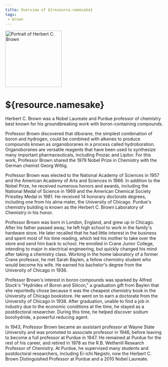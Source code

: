 ```yaml
---
title: Overview of ${resource.namesake}
tags:
 - brown
---
```


<div class="pic-caption-right">
	<img src="/compute/${resource.dir}/images/bio.png" alt="Portrait of Herbert C. Brown" class="pic-right" width="180" />
</div>

# ${resource.namesake}

Herbert C. Brown was a Nobel Laureate and Purdue professor of chemistry best known for his groundbreaking work with boron-containing compounds.

Professor Brown discovered that diborane, the simplest combination of boron and hydrogen, could be combined with alkenes to produce compounds known as organoboranes in a process called hydroboration. Organoboranes are versatile reagents that have been used to synthesize many important pharmaceuticals, including Prozac and Lipitor. For this work, Professor Brown shared the 1979 Nobel Prize in Chemistry with the German chemist Georg Wittig.

Professor Brown was elected to the National Academy of Sciences in 1957 and the American Academy of Arts and Sciences in 1966. In addition to the Nobel Prize, he received numerous honors and awards, including the National Medal of Science in 1969 and the American Chemical Society Priestley Medal in 1981. He received 14 honorary doctorate degrees, including one from his alma mater, the University of Chicago. Purdue's chemistry building is known as the Herbert C. Brown Laboratory of Chemistry in his honor.

Professor Brown was born in London, England, and grew up in Chicago. After his father passed away, he left high school to work in the family's hardware store. He later recalled that he had little interest in the business and spent most of his time reading, which led his mother to take over the store and send him back to school. He enrolled in Crane Junior College, intending to major in electrical engineering, but quickly changed his mind after taking a chemistry class. Working in the home laboratory of a former Crane professor, he met Sarah Baylen, a fellow chemistry student who would become his wife. He earned his bachelor's degree from the University of Chicago in 1936.

Professor Brown's interest in boron compounds was sparked by Alfred Stock's "Hydrides of Boron and Silicon," a graduation gift from Baylen that she reportedly chose because it was the cheapest chemistry book in the University of Chicago bookstore. He went on to earn a doctorate from the University of Chicago in 1938. After graduation, unable to find a job in industry due to the economic conditions at the time, he stayed as a postdoctoral researcher. During this time, he helped discover sodium borohydride, a powerful reducing agent.

In 1943, Professor Brown became an assistant professor at Wayne State University and was promoted to associate professor in 1946, before leaving to become a full professor at Purdue in 1947. He remained at Purdue for the rest of his career, and retired in 1978 as the R.B. Wetherill Research Professor of Chemistry. At Purdue, he supervised many students and postdoctoral researchers, including Ei-ichi Negishi, now the Herbert C. Brown Distinguished Professor at Purdue and a 2010 Nobel Laureate.
